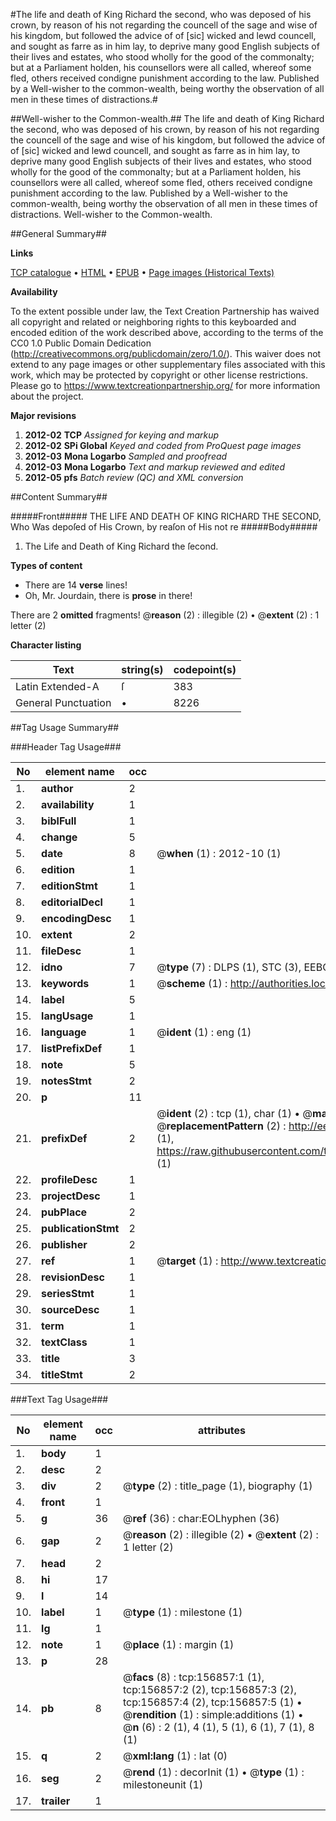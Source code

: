 #The life and death of King Richard the second, who was deposed of his crown, by reason of his not regarding the councell of the sage and wise of his kingdom, but followed the advice of of [sic] wicked and lewd councell, and sought as farre as in him lay, to deprive many good English subjects of their lives and estates, who stood wholly for the good of the commonalty; but at a Parliament holden, his counsellors were all called, whereof some fled, others received condigne punishment according to the law. Published by a Well-wisher to the common-wealth, being worthy the observation of all men in these times of distractions.#

##Well-wisher to the Common-wealth.##
The life and death of King Richard the second, who was deposed of his crown, by reason of his not regarding the councell of the sage and wise of his kingdom, but followed the advice of of [sic] wicked and lewd councell, and sought as farre as in him lay, to deprive many good English subjects of their lives and estates, who stood wholly for the good of the commonalty; but at a Parliament holden, his counsellors were all called, whereof some fled, others received condigne punishment according to the law. Published by a Well-wisher to the common-wealth, being worthy the observation of all men in these times of distractions.
Well-wisher to the Common-wealth.

##General Summary##

**Links**

[TCP catalogue](http://www.ota.ox.ac.uk/tcp/)  • 
[HTML](http://tei.it.ox.ac.uk/tcp/Texts-HTML/free/A88/A88129.html)  • 
[EPUB](http://tei.it.ox.ac.uk/tcp/Texts-EPUB/free/A88/A88129.epub) • 
[Page images (Historical Texts)](https://historicaltexts.jisc.ac.uk/eebo-99859521e)

**Availability**

To the extent possible under law, the Text Creation Partnership has waived all copyright and related or neighboring rights to this keyboarded and encoded edition of the work described above, according to the terms of the CC0 1.0 Public Domain Dedication (http://creativecommons.org/publicdomain/zero/1.0/). This waiver does not extend to any page images or other supplementary files associated with this work, which may be protected by copyright or other license restrictions. Please go to https://www.textcreationpartnership.org/ for more information about the project.

**Major revisions**

1. __2012-02__ __TCP__ *Assigned for keying and markup*
1. __2012-02__ __SPi Global__ *Keyed and coded from ProQuest page images*
1. __2012-03__ __Mona Logarbo__ *Sampled and proofread*
1. __2012-03__ __Mona Logarbo__ *Text and markup reviewed and edited*
1. __2012-05__ __pfs__ *Batch review (QC) and XML conversion*

##Content Summary##

#####Front#####
THE LIFE AND DEATH OF KING RICHARD THE SECOND, Who Was depoſed of His Crown, by reaſon of His not re
#####Body#####

1. The Life and Death of King Richard the ſecond.

**Types of content**

  * There are 14 **verse** lines!
  * Oh, Mr. Jourdain, there is **prose** in there!

There are 2 **omitted** fragments! 
 @__reason__ (2) : illegible (2)  •  @__extent__ (2) : 1 letter (2)

**Character listing**


|Text|string(s)|codepoint(s)|
|---|---|---|
|Latin Extended-A|ſ|383|
|General Punctuation|•|8226|

##Tag Usage Summary##

###Header Tag Usage###

|No|element name|occ|attributes|
|---|---|---|---|
|1.|__author__|2||
|2.|__availability__|1||
|3.|__biblFull__|1||
|4.|__change__|5||
|5.|__date__|8| @__when__ (1) : 2012-10 (1)|
|6.|__edition__|1||
|7.|__editionStmt__|1||
|8.|__editorialDecl__|1||
|9.|__encodingDesc__|1||
|10.|__extent__|2||
|11.|__fileDesc__|1||
|12.|__idno__|7| @__type__ (7) : DLPS (1), STC (3), EEBO-CITATION (1), PROQUEST (1), VID (1)|
|13.|__keywords__|1| @__scheme__ (1) : http://authorities.loc.gov/ (1)|
|14.|__label__|5||
|15.|__langUsage__|1||
|16.|__language__|1| @__ident__ (1) : eng (1)|
|17.|__listPrefixDef__|1||
|18.|__note__|5||
|19.|__notesStmt__|2||
|20.|__p__|11||
|21.|__prefixDef__|2| @__ident__ (2) : tcp (1), char (1)  •  @__matchPattern__ (2) : ([0-9\-]+):([0-9IVX]+) (1), (.+) (1)  •  @__replacementPattern__ (2) : http://eebo.chadwyck.com/downloadtiff?vid=$1&page=$2 (1), https://raw.githubusercontent.com/textcreationpartnership/Texts/master/tcpchars.xml#$1 (1)|
|22.|__profileDesc__|1||
|23.|__projectDesc__|1||
|24.|__pubPlace__|2||
|25.|__publicationStmt__|2||
|26.|__publisher__|2||
|27.|__ref__|1| @__target__ (1) : http://www.textcreationpartnership.org/docs/. (1)|
|28.|__revisionDesc__|1||
|29.|__seriesStmt__|1||
|30.|__sourceDesc__|1||
|31.|__term__|1||
|32.|__textClass__|1||
|33.|__title__|3||
|34.|__titleStmt__|2||


###Text Tag Usage###

|No|element name|occ|attributes|
|---|---|---|---|
|1.|__body__|1||
|2.|__desc__|2||
|3.|__div__|2| @__type__ (2) : title_page (1), biography (1)|
|4.|__front__|1||
|5.|__g__|36| @__ref__ (36) : char:EOLhyphen (36)|
|6.|__gap__|2| @__reason__ (2) : illegible (2)  •  @__extent__ (2) : 1 letter (2)|
|7.|__head__|2||
|8.|__hi__|17||
|9.|__l__|14||
|10.|__label__|1| @__type__ (1) : milestone (1)|
|11.|__lg__|1||
|12.|__note__|1| @__place__ (1) : margin (1)|
|13.|__p__|28||
|14.|__pb__|8| @__facs__ (8) : tcp:156857:1 (1), tcp:156857:2 (2), tcp:156857:3 (2), tcp:156857:4 (2), tcp:156857:5 (1)  •  @__rendition__ (1) : simple:additions (1)  •  @__n__ (6) : 2 (1), 4 (1), 5 (1), 6 (1), 7 (1), 8 (1)|
|15.|__q__|2| @__xml:lang__ (1) : lat (0)|
|16.|__seg__|2| @__rend__ (1) : decorInit (1)  •  @__type__ (1) : milestoneunit (1)|
|17.|__trailer__|1||
